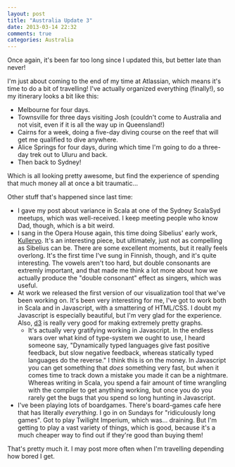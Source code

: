 ```yaml
---
layout: post
title: "Australia Update 3"
date: 2013-03-14 22:32
comments: true
categories: Australia
---
```


Once again, it's been far too long since I updated this, but better late than never!

I'm just about coming to the end of my time at Atlassian, which means it's time to do a bit of travelling! I've actually organized everything (finally!), so my itinerary looks a bit like this:

- Melbourne for four days.
- Townsville for three days visiting Josh (couldn't come to Australia and not visit, even if it is all the way up in Queensland!)
- Cairns for a week, doing a five-day diving course on the reef that will get me qualified to dive anywhere.
- Alice Springs for four days, during which time I'm going to do a three-day trek out to Uluru and back.
- Then back to Sydney!

<!-- more -->

Which is all looking pretty awesome, but find the experience of spending that much money all at once a bit traumatic...

Other stuff that's happened since last time:

- I gave my post about variance in Scala at one of the Sydney ScalaSyd meetups, which was well-received. I keep meeting people who know Dad, though, which is a bit weird.
- I sang in the Opera House again, this time doing Sibelius' early work, [Kullervo](http://www.sydneysymphony.com/production-pages/2013/concert-season/a-finnish-epic.aspx). It's an interesting piece, but ultimately, just not as compelling as Sibelius can be. There are some excellent moments, but it really feels overlong. It's the first time I've sung in Finnish, though, and it's quite interesting. The vowels aren't too hard, but double consonants are extremly important, and that made me think a lot more about how we actually produce the "double consonant" effect as singers, which was useful.
- At work we released the first version of our visualization tool that we've been working on. It's been very interesting for me, I've got to work both in Scala and in Javascript, with a smattering of HTML/CSS. I doubt my Javascript is especially beautiful, but I'm very glad for the experience. Also, [d3](http://d3js.org/) is really very good for making extremely pretty graphs.
    - It's actually very gratifying working in Javascript. In the endless wars over what kind of type-system we ought to use, I heard someone say, "Dynamically typed languages give fast positive feedback, but slow negative feedback, whereas statically typed languages do the reverse." I think this is on the money. In Javascript you can get something that *does* something very fast, but when it comes time to track down a mistake you made it can be a nightmare. Whereas writing in Scala, you spend a fair amount of time wrangling with the compiler to get anything working, but once you do you rarely get the bugs that you spend so long hunting in Javascript.
- I've been playing lots of boardgames. There's board-games cafe here that has literally *everything*. I go in on Sundays for "ridiculously long games". Got to play Twilight Imperium, which was... draining. But I'm getting to play a vast variety of things, which is good, because it's a much cheaper way to find out if they're good than buying them!

That's pretty much it. I may post more often when I'm travelling depending how bored I get.
